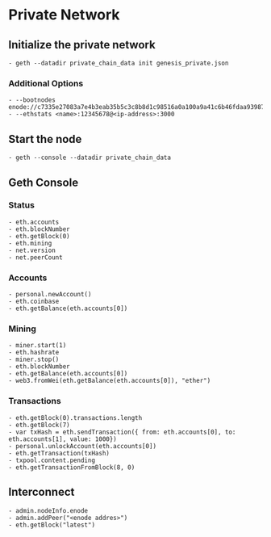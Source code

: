 # Private Network

## Initialize the private network
    - geth --datadir private_chain_data init genesis_private.json
### Additional Options
    - --bootnodes enode://c7335e27083a7e4b3eab35b5c3c8b8d1c98516a0a100a9a41c6b46fdaa9398797dc07dab220267c72c710f73ad6ebdf019b5cd6bd526bcb80f72f36f22eedf40@bootnode:30301
    - --ethstats <name>:12345678@<ip-address>:3000
## Start the node
    - geth --console --datadir private_chain_data
## Geth Console
### Status
    - eth.accounts
    - eth.blockNumber
    - eth.getBlock(0)
    - eth.mining
    - net.version
    - net.peerCount
### Accounts
    - personal.newAccount()
    - eth.coinbase
    - eth.getBalance(eth.accounts[0])
### Mining
    - miner.start(1)
    - eth.hashrate
    - miner.stop()
    - eth.blockNumber
    - eth.getBalance(eth.accounts[0])
    - web3.fromWei(eth.getBalance(eth.accounts[0]), "ether")
### Transactions
    - eth.getBlock(0).transactions.length
    - eth.getBlock(7)
    - var txHash = eth.sendTransaction({ from: eth.accounts[0], to: eth.accounts[1], value: 1000})
    - personal.unlockAccount(eth.accounts[0])
    - eth.getTransaction(txHash)
    - txpool.content.pending
    - eth.getTransactionFromBlock(8, 0)
## Interconnect
    - admin.nodeInfo.enode
    - admin.addPeer("<enode addres>")
    - eth.getBlock("latest")




